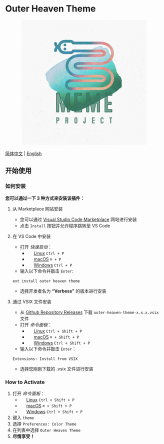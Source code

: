 # Outer Heaven Theme
<p align="center"><img width="400px" src="../images/MEME.jpg"></p>

[简体中文](documents/zh-cn.md) | [English](./README.md)

## 开始使用
### 如何安装
**您可以通过一下 3 种方式来安装该插件：**
1. 从 Marketplace 网站安装
   - 您可以通过 [Visual Studio Code Marketplace](https://marketplace.visualstudio.com/items?itemName=Verbess.outer-heaven-theme) 网站进行安装
   - 点击 `Install` 按钮并允许程序跳转至 VS Code

2. 在 VS Code 中安装
   - 打开 *快速启动*：
     - <img src="https://www.kernel.org/theme/images/logos/favicon.png" width=16 height=16/> <a href="https://code.visualstudio.com/shortcuts/keyboard-shortcuts-linux.pdf">Linux</a> `Ctrl + P`
      - <img src="https://developer.apple.com/favicon.ico" width=16 height=16/> <a href="https://code.visualstudio.com/shortcuts/keyboard-shortcuts-macos.pdf">macOS</a> `⌘ + P`
     - <img src="https://www.microsoft.com/favicon.ico" width=16 height=16/> <a href="https://code.visualstudio.com/shortcuts/keyboard-shortcuts-windows.pdf">Windows</a> `Ctrl + P`
   - 输入以下命令并敲击 `Enter`:
    ```
    ext install outer heaven theme
    ```
   - 选择开发者名为 **“Verbess”** 的版本进行安装
3. 通过 VSIX 文件安装
   - 从 [Github Repository Releases](https://github.com/Verbess/Outer-Heaven-Theme/releases) 下载 `outer-heaven-theme-x.x.x.vsix` 文件
   - 打开 *命令面板*：
     - <img src="https://www.kernel.org/theme/images/logos/favicon.png" width=16 height=16/> <a href="https://code.visualstudio.com/shortcuts/keyboard-shortcuts-linux.pdf">Linux</a> `Ctrl + Shift + P`
      - <img src="https://developer.apple.com/favicon.ico" width=16 height=16/> <a href="https://code.visualstudio.com/shortcuts/keyboard-shortcuts-macos.pdf">macOS</a> `⌘ + Shift + P`
     - <img src="https://www.microsoft.com/favicon.ico" width=16 height=16/> <a href="https://code.visualstudio.com/shortcuts/keyboard-shortcuts-windows.pdf">Windows</a> `Ctrl + Shift + P`
   - 输入以下命令并敲击 `Enter`：
    ```
    Extensions: Install from VSIX
    ```
   - 选择您刚刚下载的 .vsix 文件进行安装

### How to Activate
1. 打开 *命令面板*：
   - <img src="https://www.kernel.org/theme/images/logos/favicon.png" width=16 height=16/> <a href="https://code.visualstudio.com/shortcuts/keyboard-shortcuts-linux.pdf">Linux</a> `Ctrl + Shift + P`
   - <img src="https://developer.apple.com/favicon.ico" width=16 height=16/> <a href="https://code.visualstudio.com/shortcuts/keyboard-shortcuts-macos.pdf">macOS</a> `⌘ + Shift + P`
   - <img src="https://www.microsoft.com/favicon.ico" width=16 height=16/> <a href="https://code.visualstudio.com/shortcuts/keyboard-shortcuts-windows.pdf">Windows</a> `Ctrl + Shift + P`
2. 键入 `theme`
3. 选择 `Preferences: Color Theme`
4. 在列表中选择 `Outer Heaven Theme`
5. **尽情享受！**
